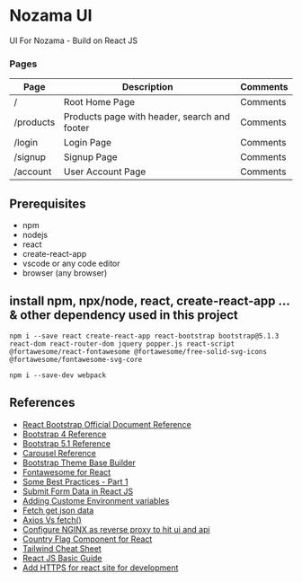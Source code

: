 # Nozama UI

UI For Nozama - Build on React JS

### Pages

| Page      | Description                                  | Comments |
| --------- | -------------------------------------------- | -------- |
| /         | Root Home Page                               | Comments |
| /products | Products page with header, search and footer | Comments |
| /login    | Login Page                                   | Comments |
| /signup   | Signup Page                                  | Comments |
| /account  | User Account Page                            | Comments |

## Prerequisites

- npm
- nodejs
- react
- create-react-app
- vscode or any code editor
- browser (any browser)

## install npm, npx/node, react, create-react-app ... & other dependency used in this project

```
npm i --save react create-react-app react-bootstrap bootstrap@5.1.3 react-dom react-router-dom jquery popper.js react-script @fortawesome/react-fontawesome @fortawesome/free-solid-svg-icons @fortawesome/fontawesome-svg-core

npm i --save-dev webpack

```

## References

- [React Bootstrap Official Document Reference](https://react-bootstrap.github.io/getting-started/introduction/)
- [Bootstrap 4 Reference](https://getbootstrap.com/docs/4.0/getting-started/introduction/)
- [Bootstrap 5.1 Reference](https://getbootstrap.com/docs/5.1/getting-started/introduction/)
- [Carousel Reference](https://www.tutsmake.com/react-bootstrap-carousel-slider-tutorial/)
- [Bootstrap Theme Base Builder](https://themestr.app/builder)
- [Fontawesome for React](https://fontawesome.com/v5/docs/web/use-with/react)
- [Some Best Practices - Part 1](https://ordinarycoders.com/blog/article/reactjs-best-practices)
- [Submit Form Data in React JS](https://www.techomoro.com/submit-a-form-data-to-rest-api-in-a-react-app/)
- [Adding Custome Environment variables](https://create-react-app.dev/docs/adding-custom-environment-variables)
- [Fetch get json data](https://stackoverflow.com/questions/54656223/fetch-function-return-promise-pending)
- [Axios Vs fetch()](https://blog.logrocket.com/axios-vs-fetch-best-http-requests/)
- [Configure NGINX as reverse proxy to hit ui and api](https://www.bogotobogo.com/DevOps/Docker/Docker-Compose-Nginx-Reverse-Proxy-Multiple-Containers.php)
- [Country Flag Component for React](https://www.npmjs.com/package/react-country-flag)
- [Tailwind Cheat Sheet](https://nerdcave.com/tailwind-cheat-sheet)
- [React JS Basic Guide](https://www.pragimtech.com/blog/reactjs/reactjs-introduction/)
- [Add HTTPS for react site for development](https://medium.com/swlh/how-to-make-react-js-use-https-in-development-4ead560eff10)